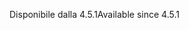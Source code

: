<span data-ttu-id="d2ddb-101">Disponibile dalla 4.5.1</span><span class="sxs-lookup"><span data-stu-id="d2ddb-101">Available since 4.5.1</span></span>